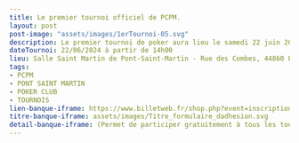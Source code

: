 ```yaml
---
title: Le premier tournoi officiel de PCPM.
layout: post
post-image: "assets/images/1erTournoi-05.svg"
description: Le premier tournoi de poker aura lieu le samedi 22 juin 2024.
dateTournoi: 22/06/2024 à partir de 14h00
lieu: Salle Saint Martin de Pont-Saint-Martin - Rue des Combes, 44860 Pont-Saint-Martin
tags:
- PCPM
- PONT SAINT MARTIN
- POKER CLUB
- TOURNOIS
lien-banque-iframe: https://www.billetweb.fr/shop.php?event=inscription-au-tournoi-de-poker-du-samedi-22juin-2024
titre-banque-iframe: assets/images/Titre_formulaire_dadhesion.svg
detail-banque-iframe: (Permet de participer gratuitement à tous les tournois de l'année 2024)
---
```


